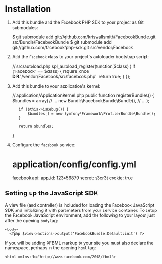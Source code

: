 Installation
============

  1. Add this bundle and the Facebook PHP SDK to your project as Git submodules:

        $ git submodule add git://github.com/kriswallsmith/FacebookBundle.git src/Bundle/FacebookBundle
        $ git submodule add git://github.com/facebook/php-sdk.git src/vendor/Facebook

  2. Add the `Facebook` class to your project's autoloader bootstrap script:

        // src/autoload.php
        spl_autoload_register(function($class) {
            if ('Facebook' == $class) {
                require_once __DIR__.'/vendor/Facebook/src/facebook.php';
                return true;
            }
        });

  3. Add this bundle to your application's kernel:

        // application/ApplicationKernel.php
        public function registerBundles()
        {
            $bundles = array(
                // ...
                new Bundle\FacebookBundle\Bundle(),
                // ...
            );

            if ($this->isDebug()) {
                $bundles[] = new Symfony\Framework\ProfilerBundle\Bundle();
            }

            return $bundles;
        }

  4. Configure the `facebook` service:

        # application/config/config.yml
        facebook.api:
          app_id: 123456879
          secret: s3cr3t
          cookie: true

Setting up the JavaScript SDK
-----------------------------

A view file (and controller) is included for loading the Facebook JavaScript
SDK and initializing it with parameters from your service container. To setup
the Facebook JavaScript environment, add the following to your layout just
after the opening `body` tag:

    <body>
      <?php $view->actions->output('FacebookBundle:Default:init') ?>

If you will be adding XFBML markup to your site you must also declare the
namespace, perhaps in the opening `html` tag:

    <html xmlns:fb="http://www.facebook.com/2008/fbml">
